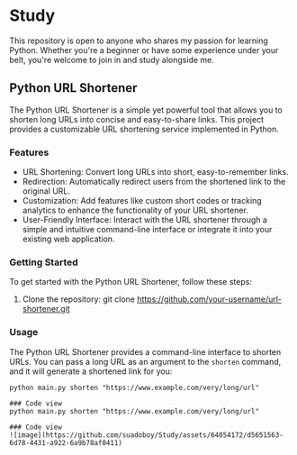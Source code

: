 # Study
This repository is open to anyone who shares my passion for learning Python. Whether you're a beginner or have some experience under your belt, you're welcome to join in and study alongside me.

## Python URL Shortener

The Python URL Shortener is a simple yet powerful tool that allows you to shorten long URLs into concise and easy-to-share links. This project provides a customizable URL shortening service implemented in Python.

### Features

- URL Shortening: Convert long URLs into short, easy-to-remember links.
- Redirection: Automatically redirect users from the shortened link to the original URL.
- Customization: Add features like custom short codes or tracking analytics to enhance the functionality of your URL shortener.
- User-Friendly Interface: Interact with the URL shortener through a simple and intuitive command-line interface or integrate it into your existing web application.

### Getting Started

To get started with the Python URL Shortener, follow these steps:

1. Clone the repository:
  git clone https://github.com/your-username/url-shortener.git

### Usage

The Python URL Shortener provides a command-line interface to shorten URLs. You can pass a long URL as an argument to the `shorten` command, and it will generate a shortened link for you:

```shell
python main.py shorten "https://www.example.com/very/long/url"

### Code view
python main.py shorten "https://www.example.com/very/long/url"

### Code view
![image](https://github.com/suadoboy/Study/assets/64054172/d5651563-6d78-4431-a922-6a9b78af0411)


